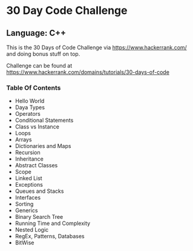 # 30 Day Code Challenge
## Language: C++

This is the 30 Days of Code Challenge via https://www.hackerrank.com/ and doing bonus stuff on top.

Challenge can be found at https://www.hackerrank.com/domains/tutorials/30-days-of-code

### Table Of Contents
- Hello World
- Daya Types
- Operators
- Conditional Statements
- Class vs Instance
- Loops
- Arrays
- Dictionaries and Maps
- Recursion
- Inheritance 
- Abstract Classes
- Scope
- Linked List
- Exceptions
- Queues and Stacks
- Interfaces
- Sorting
- Generics
- Binary Search Tree
- Running Time and Complexity
- Nested Logic
- RegEx, Patterns, Databases
- BitWise
